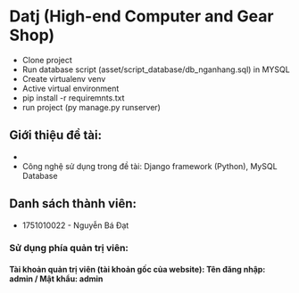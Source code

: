 # Datj (High-end Computer and Gear Shop)
* Clone project
* Run database script (asset/script_database/db_nganhang.sql) in MYSQL
* Create virtualenv venv
* Active virtual environment
* pip install -r requiremnts.txt
* run project (py manage.py runserver)

## Giới thiệu đề tài: 
  - 
  - Công nghệ sử dụng trong đề tài: Django framework (Python), MySQL Database
  
## Danh sách thành viên:
+ 1751010022 - Nguyễn Bá Đạt

 ### Sử dụng phía quản trị viên:
 #### Tài khoản quản trị viên (tài khoản gốc của website): Tên đăng nhập: admin / Mật khẩu: admin
 
